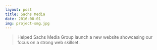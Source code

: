 ```yaml
---
layout: post
title: Sachs Media
date: 2016-08-01
img: project-smg.jpg
---
```


> Helped Sachs Media Group launch a new website showcasing our focus on a strong web skillset.
